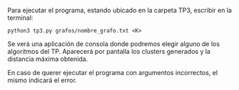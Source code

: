 Para ejecutar el programa, estando ubicado en la carpeta TP3, escribir en la terminal:

`python3 tp3.py grafos/nombre_grafo.txt <K>`

Se verá una aplicación de consola donde podremos elegir alguno de los algoritmos del TP. Aparecerá por pantalla los clusters generados y la distancia máxima obtenida. 

En caso de querer ejecutar el programa con argumentos incorrectos, el mismo indicará el error. 